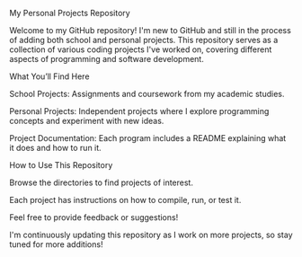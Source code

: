 My Personal Projects Repository

Welcome to my GitHub repository! I'm new to GitHub and still in the process of adding both school and personal projects. This repository serves as a collection of various coding projects I've worked on, covering different aspects of programming and software development.

What You’ll Find Here

School Projects: Assignments and coursework from my academic studies.

Personal Projects: Independent projects where I explore programming concepts and experiment with new ideas.

Project Documentation: Each program includes a README explaining what it does and how to run it.

How to Use This Repository

Browse the directories to find projects of interest.

Each project has instructions on how to compile, run, or test it.

Feel free to provide feedback or suggestions!

I'm continuously updating this repository as I work on more projects, so stay tuned for more additions!
